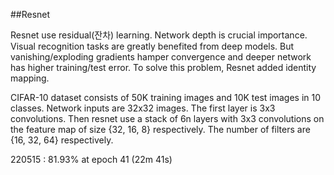 ##Resnet

Resnet use residual(잔차) learning.
Network depth is crucial importance.
Visual recognition tasks are greatly benefited from deep models.
But vanishing/exploding gradients hamper convergence
and deeper network has higher training/test error.
To solve this problem, Resnet added identity mapping.

CIFAR-10 dataset consists of 50K training images
and 10K test images in 10 classes.
Network inputs are 32x32 images.
The first layer is 3x3 convolutions. Then resnet use a stack of 6n layers
with 3x3 convolutions on the feature map of size {32, 16, 8}
respectively. The number of filters are {16, 32, 64} respectively.

220515 : 81.93% at epoch 41 (22m 41s)